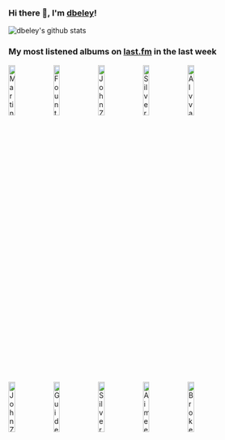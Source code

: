 ### Hi there 👋, I'm [dbeley](https://dbeley.ovh/en)!

![dbeley's github stats](https://github-readme-stats.vercel.app/api?username=dbeley)

### My most listened albums on [last.fm](https://www.last.fm/user/d_beley) in the last week

[<img src='https://lastfm.freetls.fastly.net/i/u/300x300/318bb92b21bd02bb93197bb961e2b353.jpg' width='16%' height='16%' alt='Martin Newell - The Greatest Living Englishman'>](https://www.last.fm/music/martin%2bnewell/the%2bgreatest%2bliving%2benglishman)&nbsp;
[<img src='https://lastfm.freetls.fastly.net/i/u/300x300/ace8ba2463f4de4814b5cb5a4cccedbc.jpg' width='16%' height='16%' alt='Fountains of Wayne - Welcome Interstate Managers'>](https://www.last.fm/music/fountains%2bof%2bwayne/welcome%2binterstate%2bmanagers)&nbsp;
[<img src='https://lastfm.freetls.fastly.net/i/u/300x300/92648e2d569542529d6bda727676d4b2.png' width='16%' height='16%' alt='John Zorn - Naked City'>](https://www.last.fm/music/john%2bzorn/naked%2bcity)&nbsp;
[<img src='https://lastfm.freetls.fastly.net/i/u/300x300/a43c959f8b474a18b4f8b4d58e057cd9.png' width='16%' height='16%' alt='Silver Jews - The Natural Bridge'>](https://www.last.fm/music/silver%2bjews/the%2bnatural%2bbridge)&nbsp;
[<img src='https://lastfm.freetls.fastly.net/i/u/300x300/e41b308ca8a94f72e26a79320a3bf313.jpg' width='16%' height='16%' alt='Alvvays - Blue Rev'>](https://www.last.fm/music/alvvays/blue%2brev)&nbsp;
<br>
[<img src='https://lastfm.freetls.fastly.net/i/u/300x300/1704ddb0e34e4399b75576bbcdb21bce.png' width='16%' height='16%' alt='John Zorn - Bar Kokhba'>](https://www.last.fm/music/john%2bzorn/bar%2bkokhba)&nbsp;
[<img src='https://lastfm.freetls.fastly.net/i/u/300x300/983d44f12dd1d2a488e80266dbd4a61d.png' width='16%' height='16%' alt='Guided by Voices - Isolation Drills'>](https://www.last.fm/music/guided%2bby%2bvoices/isolation%2bdrills)&nbsp;
[<img src='https://lastfm.freetls.fastly.net/i/u/300x300/90a16f4ebf7b4d90cd957ee6aeaf5a20.jpg' width='16%' height='16%' alt='Silver Jews - American Water'>](https://www.last.fm/music/silver%2bjews/american%2bwater)&nbsp;
[<img src='https://lastfm.freetls.fastly.net/i/u/300x300/e5c1b33a49f044d6c44ffdceebd0ce9f.jpg' width='16%' height='16%' alt='Aimee Mann - Bachelor No. 2 (or, The Last Remains of the Dodo)'>](https://www.last.fm/music/aimee%2bmann/bachelor%2bno.%2b2%2b%2528or%252c%2bthe%2blast%2bremains%2bof%2bthe%2bdodo%2529)&nbsp;
[<img src='https://lastfm.freetls.fastly.net/i/u/300x300/3bc782af5a564fe6ef3c3673f8aebdc6.jpg' width='16%' height='16%' alt='Broken Social Scene - You Forgot It In People'>](https://www.last.fm/music/broken%2bsocial%2bscene/you%2bforgot%2bit%2bin%2bpeople)&nbsp;
<br>
